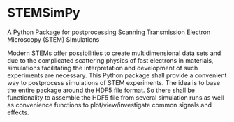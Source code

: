 # STEMSimPy
A Python Package for postprocessing Scanning Transmission Electron Microscopy (STEM) Simulations

Modern STEMs offer possibilities to create multidimensional data sets and due to the complicated scattering physics of fast electrons in materials, simulations facilitating the interpretation and development of such experiments are necessary. This Python package shall provide a convenient way to postprocess simulations of STEM experiments. The idea is to base the entire package around the HDF5 file format. So there shall be functionality to assemble the HDF5 file from several simulation runs as well as convenience functions to plot/view/investigate common signals and effects.






